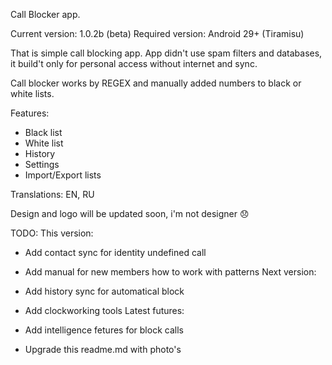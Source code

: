 Call Blocker app.

Current version: 1.0.2b (beta)
Required version: Android 29+ (Tiramisu)

That is simple call blocking app.
App didn't use spam filters and databases, it build't only for personal access without internet and sync.

Call blocker works by REGEX and manually added numbers to black or white lists.

Features:
- Black list
- White list
- History
- Settings
- Import/Export lists

Translations: EN, RU

Design and logo will be updated soon, i'm not designer 😞 

TODO:
This version:
- Add contact sync for identity undefined call
- Add manual for new members how to work with patterns
Next version:
- Add history sync for automatical block
- Add clockworking tools
Latest futures:
- Add intelligence fetures for block calls
  
- Upgrade this readme.md with photo's
